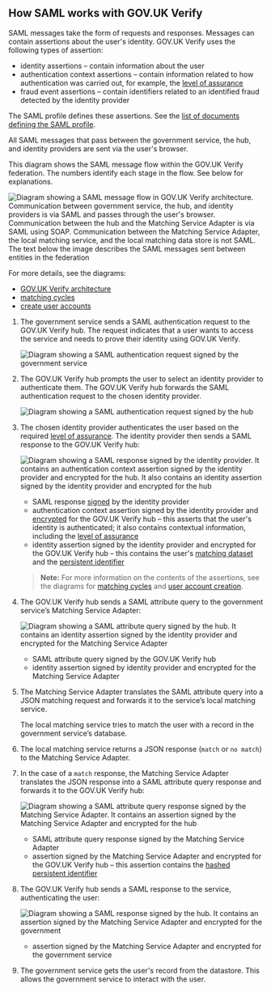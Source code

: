 ## How SAML works with GOV.UK Verify


SAML messages take the form of requests and responses. Messages can
contain assertions about the user's identity. GOV.UK Verify uses the
following types of assertion:

* identity assertions – contain information about the user
* authentication context assertions – contain information related to how authentication was carried out, for example, the [level of assurance](#glossary-level-of-assurance)
* fraud event assertions – contain identifiers related to an identified fraud detected by the identity provider

The SAML profile defines these assertions. See the
[list of documents defining the SAML profile](#saml-documents).

All SAML messages that pass between the government service, the hub, and
identity providers are sent via the user's browser.

<a name="saml-flow-diagram"></a>

This diagram shows the SAML message flow within the GOV.UK Verify
federation. The numbers identify each stage in the flow. See below for
explanations.

![Diagram showing a SAML message flow in GOV.UK Verify architecture. Communication between government service, the hub, and identity providers is via SAML and passes through the user's browser. Communication between the hub and the Matching Service Adapter is via SAML using SOAP. Communication between the Matching Service Adapter, the local matching service, and the local matching data store is not SAML. The text below the image describes the SAML messages sent between entities in the federation](/documentation/saml/samlflow.svg)

For more details, see the diagrams:

* [GOV.UK Verify architecture](#architecture-diagram)
* [matching cycles](#matching-cycles-diagram)
* [create user accounts](#create-user-accounts-diagram)


1. The government service sends a SAML authentication request to the GOV.UK Verify hub. The request indicates that a user wants to access the service and needs to prove their identity using GOV.UK Verify.

    ![Diagram showing a SAML authentication request signed by the government service](/documentation/saml/step1.svg)

1. The GOV.UK Verify hub prompts the user to select an identity provider to authenticate them. The GOV.UK Verify hub forwards the SAML authentication request to the chosen identity provider.

    ![Diagram showing a SAML authentication request signed by the hub](/documentation/saml/step2.svg)

1. The chosen identity provider authenticates the user based on the required [level of assurance](#glossary-level-of-assurance). The identity provider then sends a SAML response to the GOV.UK Verify hub:

    ![Diagram showing a SAML response signed by the identity provider. It contains an authentication context assertion signed by the identity provider and encrypted for the hub. It also contains an identity assertion signed by the identity provider and encrypted for the hub](/documentation/saml/step3.svg)
     * SAML response [signed](#signing-certificates) by the identity provider
     * authentication context assertion signed by the identity provider and [encrypted](#encryption-certificates) for the GOV.UK Verify hub –  this asserts that the user's identity is authenticated; it also contains contextual information, including the [level of assurance](#glossary-level-of-assurance)
     * identity assertion signed by the identity provider and encrypted for the GOV.UK Verify hub – this contains the user's [matching dataset](#glossary-matching-dataset) and the [persistent identifier](#glossary-persistent-identifier)

     > **Note:**
     > For more information on the contents of the assertions, see the diagrams for [matching cycles](#matching-cycles-diagram) and [user account creation](#create-user-accounts-diagram).

1. The GOV.UK Verify hub sends a SAML attribute query to the government service’s Matching Service Adapter:

    ![Diagram showing a SAML attribute query signed by the hub. It contains an identity assertion signed by the identity provider and encrypted for the Matching Service Adapter](/documentation/saml/step4.svg)
    * SAML attribute query signed by the GOV.UK Verify hub
    * identity assertion signed by identity provider and encrypted for the Matching Service Adapter

1. The Matching Service Adapter translates the SAML attribute query into a JSON matching request and forwards it to the service’s local matching service.

    The local matching service tries to match the user with a record in
    the government service’s database.

1. The local matching service returns a JSON response (`match` or `no match`) to the Matching Service Adapter.
1. In the case of a `match` response, the Matching Service Adapter translates the JSON response into a SAML attribute query response and forwards it to the GOV.UK Verify hub:

    ![Diagram showing a SAML attribute query response signed by the Matching Service Adapter. It contains an assertion signed by the Matching Service Adapter and encrypted for the hub](/documentation/saml/step7.svg)
    * SAML attribute query response signed by the Matching Service Adapter
    * assertion signed by the Matching Service Adapter and encrypted for the GOV.UK Verify hub – this assertion contains the [hashed persistent identifier](#glossary-hashed-PID)

1. The GOV.UK Verify hub sends a SAML response to the service, authenticating the user:

    ![Diagram showing a SAML response signed by the hub. It contains an assertion signed by the Matching Service Adapter and encrypted for the government ](/documentation/saml/step8.svg)
    * assertion signed by the Matching Service Adapter and encrypted for the government service

1. The government service gets the user's record from the datastore. This allows the government service to interact with the user.

